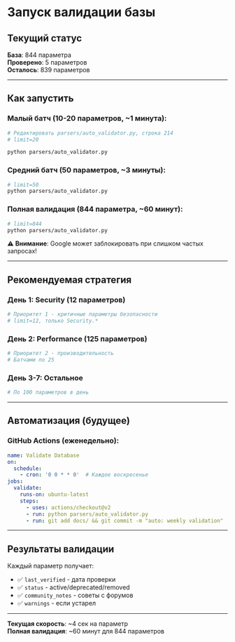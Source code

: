# Запуск валидации базы

## Текущий статус
**База**: 844 параметра  
**Проверено**: 5 параметров  
**Осталось**: 839 параметров

---

## Как запустить

### Малый батч (10-20 параметров, ~1 минута):
```bash
# Редактировать parsers/auto_validator.py, строка 214
# limit=20

python parsers/auto_validator.py
```

### Средний батч (50 параметров, ~3 минуты):
```bash
# limit=50
python parsers/auto_validator.py
```

### Полная валидация (844 параметра, ~60 минут):
```bash
# limit=844
python parsers/auto_validator.py
```

⚠️ **Внимание**: Google может заблокировать при слишком частых запросах!

---

## Рекомендуемая стратегия

### День 1: Security (12 параметров)
```bash
# Приоритет 1 - критичные параметры безопасности
# limit=12, только Security.*
```

### День 2: Performance (125 параметров)
```bash
# Приоритет 2 - производительность
# Батчами по 25
```

### День 3-7: Остальное
```bash
# По 100 параметров в день
```

---

## Автоматизация (будущее)

### GitHub Actions (еженедельно):
```yaml
name: Validate Database
on:
  schedule:
    - cron: '0 0 * * 0'  # Каждое воскресенье
jobs:
  validate:
    runs-on: ubuntu-latest
    steps:
      - uses: actions/checkout@v2
      - run: python parsers/auto_validator.py
      - run: git add docs/ && git commit -m "auto: weekly validation"
```

---

## Результаты валидации

Каждый параметр получает:
- ✅ `last_verified` - дата проверки
- ✅ `status` - active/deprecated/removed
- ✅ `community_notes` - советы с форумов
- ✅ `warnings` - если устарел

---

**Текущая скорость**: ~4 сек на параметр  
**Полная валидация**: ~60 минут для 844 параметров


